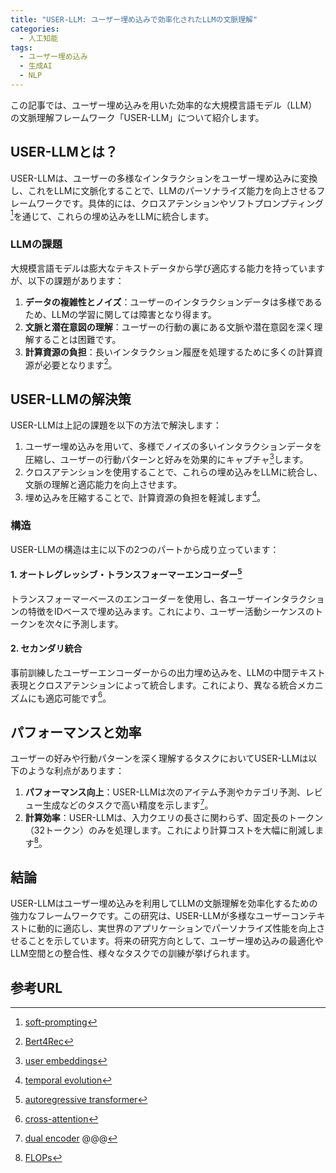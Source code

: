 ```yaml
---
title: "USER-LLM: ユーザー埋め込みで効率化されたLLMの文脈理解"
categories:
  - 人工知能
tags:
  - ユーザー埋め込み
  - 生成AI
  - NLP
---
```

この記事では、ユーザー埋め込みを用いた効率的な大規模言語モデル（LLM）の文脈理解フレームワーク「USER-LLM」について紹介します。

## USER-LLMとは？
USER-LLMは、ユーザーの多様なインタラクションをユーザー埋め込みに変換し、これをLLMに文脈化することで、LLMのパーソナライズ能力を向上させるフレームワークです。具体的には、クロスアテンションやソフトプロンプティング[^3]を通じて、これらの埋め込みをLLMに統合します。

### LLMの課題
大規模言語モデルは膨大なテキストデータから学び適応する能力を持っていますが、以下の課題があります：

1. **データの複雑性とノイズ**：ユーザーのインタラクションデータは多様であるため、LLMの学習に関しては障害となり得ます。
2. **文脈と潜在意図の理解**：ユーザーの行動の裏にある文脈や潜在意図を深く理解することは困難です。
3. **計算資源の負担**：長いインタラクション履歴を処理するために多くの計算資源が必要となります[^11]。

## USER-LLMの解決策
USER-LLMは上記の課題を以下の方法で解決します：

1. ユーザー埋め込みを用いて、多様でノイズの多いインタラクションデータを圧縮し、ユーザーの行動パターンと好みを効果的にキャプチャ[^1]します。
2. クロスアテンションを使用することで、これらの埋め込みをLLMに統合し、文脈の理解と適応能力を向上させます。
3. 埋め込みを圧縮することで、計算資源の負担を軽減します[^12]。

### 構造
USER-LLMの構造は主に以下の2つのパートから成り立っています：

#### 1. オートレグレッシブ・トランスフォーマーエンコーダー[^5]
トランスフォーマーベースのエンコーダーを使用し、各ユーザーインタラクションの特徴をIDベースで埋め込みます。これにより、ユーザー活動シーケンスのトークンを次々に予測します。

#### 2. セカンダリ統合
事前訓練したユーザーエンコーダーからの出力埋め込みを、LLMの中間テキスト表現とクロスアテンションによって統合します。これにより、異なる統合メカニズムにも適応可能です[^2]。

## パフォーマンスと効率
ユーザーの好みや行動パターンを深く理解するタスクにおいてUSER-LLMは以下のような利点があります：

1. **パフォーマンス向上**：USER-LLMは次のアイテム予測やカテゴリ予測、レビュー生成などのタスクで高い精度を示します[^17]。
2. **計算効率**：USER-LLMは、入力クエリの長さに関わらず、固定長のトークン（32トークン）のみを処理します。これにより計算コストを大幅に削減します[^10]。

## 結論
USER-LLMはユーザー埋め込みを利用してLLMの文脈理解を効率化するための強力なフレームワークです。この研究は、USER-LLMが多様なユーザーコンテキストに動的に適応し、実世界のアプリケーションでパーソナライズ性能を向上させることを示しています。将来の研究方向として、ユーザー埋め込みの最適化やLLM空間との整合性、様々なタスクでの訓練が挙げられます。

## 参考URL
[^1]:[user embeddings](https://arxiv.org/abs/2402.13598)
[^2]:[cross-attention](https://www.hello-statisticians.com/ml/deeplearning/cross-attention.html)
[^3]:[soft-prompting](https://webbigdata.jp/post-12756/)
[^5]:[autoregressive transformer](https://techblog.yahoo.co.jp/entry/2020122230052967/)
[^10]:[FLOPs](https://japan.zdnet.com/glossary/exp/FLOPS/?s=4#:~:text=FLOPS%E3%81%A8%E3%81%AF&text=FLOPS%E3%81%A8%E3%81%AF%E3%80%81%E3%82%B3%E3%83%B3%E3%83%94%E3%83%A5%E3%83%BC%E3%82%BF%E3%81%8C,%E3%81%AA%E3%81%A9%E3%81%A8%E8%A1%A8%E8%A8%98%E3%81%95%E3%82%8C%E3%82%8B%E3%80%82)
[^11]:[Bert4Rec](https://arxiv.org/abs/1904.06690)
[^12]:[temporal evolution](https://eow.alc.co.jp/search?q=temporal+evolution)
[^17]:[dual encoder](https://arxiv.org/abs/2204.07120)
@@@